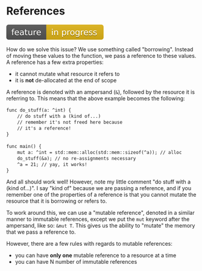 # References
![Feature In Progress](Badge_InProgress.svg)

How do we solve this issue? We use something called "borrowing". Instead of
moving these values to the function, we pass a reference to these values.
A reference has a few extra properties:

* it cannot mutate what resource it refers to
* it is **not** de-allocated at the end of scope

A reference is denoted with an ampersand (`&`), followed by the resource it
is referring to. This means that the above example becomes the following:

```
func do_stuff(a: ^int) {
    // do stuff with a (kind of...)
    // remember it's not freed here because
    // it's a reference!
}

func main() {
    mut a: ^int = std::mem::alloc(std::mem::sizeof(^a)); // alloc
    do_stuff(&a); // no re-assignments necessary
    ^a = 21; // yay, it works!
}
```

And all should work well! However, note my little comment "do stuff with a (kind of...)". I say "kind of" because we are passing a reference, and if you
remember one of the properties of a reference is that you cannot mutate the
resource that it is borrowing or refers to.

To work around this, we can use a "mutable reference", denoted in a similar manner to
immutable references, except we put the `mut` keyword after the ampersand,
like so: `&mut T`. This gives us the ability to "mutate" the memory that we pass a reference to.

However, there are a few rules with regards to mutable references:

* you can have **only one** mutable reference to a resource at a time
* you can have N number of immutable references

